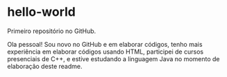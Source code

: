 # hello-world
Primeiro repositório no GitHub.

Ola pessoal!
Sou novo no GitHub e em elaborar códigos, tenho mais experiência em elaborar códigos usando HTML, participei de cursos presenciais de C++,
e estive estudando a linguagem Java no momento de elaboração deste readme.
